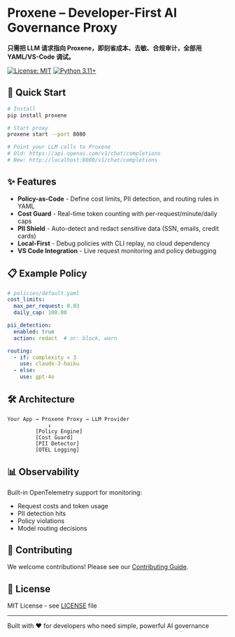 # Proxene – Developer-First AI Governance Proxy

**只需把 LLM 请求指向 Proxene，即刻省成本、去敏、合规审计，全部用 YAML/VS-Code 调试。**

[![License: MIT](https://img.shields.io/badge/License-MIT-yellow.svg)](https://opensource.org/licenses/MIT)
[![Python 3.11+](https://img.shields.io/badge/python-3.11+-blue.svg)](https://www.python.org/downloads/)

## 🚀 Quick Start

```bash
# Install
pip install proxene

# Start proxy
proxene start --port 8080

# Point your LLM calls to Proxene
# Old: https://api.openai.com/v1/chat/completions
# New: http://localhost:8080/v1/chat/completions
```

## ✨ Features

- **Policy-as-Code** - Define cost limits, PII detection, and routing rules in YAML
- **Cost Guard** - Real-time token counting with per-request/minute/daily caps
- **PII Shield** - Auto-detect and redact sensitive data (SSN, emails, credit cards)
- **Local-First** - Debug policies with CLI replay, no cloud dependency
- **VS Code Integration** - Live request monitoring and policy debugging

## 📋 Example Policy

```yaml
# policies/default.yaml
cost_limits:
  max_per_request: 0.03
  daily_cap: 100.00

pii_detection:
  enabled: true
  action: redact  # or: block, warn

routing:
  - if: complexity < 3
    use: claude-3-haiku
  - else:
    use: gpt-4o
```

## 🛠️ Architecture

```
Your App → Proxene Proxy → LLM Provider
             ↓
         [Policy Engine]
         [Cost Guard]
         [PII Detector]
         [OTEL Logging]
```

## 📊 Observability

Built-in OpenTelemetry support for monitoring:
- Request costs and token usage
- PII detection hits
- Policy violations
- Model routing decisions

## 🤝 Contributing

We welcome contributions! Please see our [Contributing Guide](CONTRIBUTING.md).

## 📄 License

MIT License - see [LICENSE](LICENSE) file

---

Built with ❤️ for developers who need simple, powerful AI governance